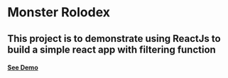 # Monster Rolodex
## This project is to demonstrate using ReactJs to build a simple react app with filtering function
#### <a href="https://hoalan1314.github.io/monsters-rolodex/">See Demo</a>

